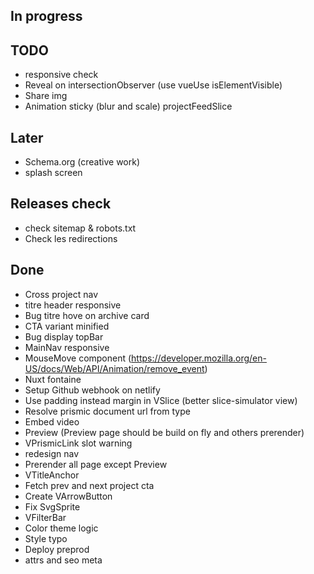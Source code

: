 ## In progress

## TODO

- responsive check
- Reveal on intersectionObserver (use vueUse isElementVisible)
- Share img
- Animation sticky (blur and scale) projectFeedSlice

## Later
- Schema.org (creative work)
- splash screen

## Releases check
- check sitemap & robots.txt
- Check les redirections

## Done
- Cross project nav
- titre header responsive
- Bug titre hove on archive card 
- CTA variant minified
- Bug display topBar 
- MainNav responsive
- MouseMove component (https://developer.mozilla.org/en-US/docs/Web/API/Animation/remove_event)
- Nuxt fontaine
- Setup Github webhook on netlify
- Use padding instead margin in VSlice (better slice-simulator view)
- Resolve prismic document url from type
- Embed video
- Preview (Preview page should be build on fly and others prerender)
- VPrismicLink slot warning
- redesign nav
- Prerender all page except Preview
- VTitleAnchor
- Fetch prev and next project cta
- Create VArrowButton
- Fix SvgSprite
- VFilterBar
- Color theme logic
- Style typo
- Deploy preprod
- attrs and seo meta 
